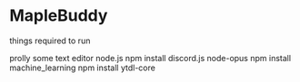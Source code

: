 # MapleBuddy

things required to run


prolly some text editor 
node.js 
npm install discord.js node-opus 
npm install machine_learning 
npm install ytdl-core 
